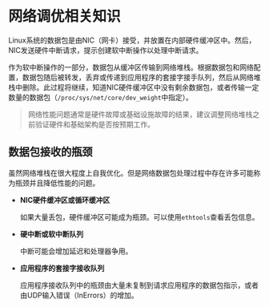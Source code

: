 # 网络调优相关知识

Linux系统的数据包是由NIC（网卡）接受，并放置在内部硬件缓冲区中。然后，NIC发送硬件中断请求，提示创建软中断操作以处理中断请求。

作为软中断操作的一部分，数据包从缓冲区传输到网络堆栈。根据数据包和网络配置，数据包随后被转发，丢弃或传递到应用程序的套接字接手队列，然后从网络堆栈中删除。此过程将继续，知道NIC硬件缓冲区中没有剩余数据包，或者传输一定数量的数据包（`/proc/sys/net/core/dev_weight`中指定）。

> 网络性能问题通常是硬件故障或基础设施故障的结果，建议调整网络堆栈之前验证硬件和基础架构是否按预期工作。



## 数据包接收的瓶颈

虽然网络堆栈在很大程度上自我优化。但是网络数据包处理过程中存在许多可能称为瓶颈并且降低性能的问题。

- **NIC硬件缓冲区或循环缓冲区**

  如果大量丢包，硬件缓冲区可能成为瓶颈。可以使用`ethtools`查看丢包信息。

- **硬中断或软中断队列**

  中断可能会增加延迟和处理器争用。

- **应用程序的套接字接收队列**

  应用程序接收队列中的瓶颈由大量未复制到请求应用程序的数据包指示，或者由UDP输入错误（InErrors）的增加。